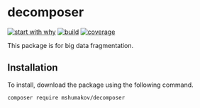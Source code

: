 # decomposer

[![start with why](https://img.shields.io/badge/start%20with-why%3F-brightgreen.svg?style=flat)]()
[![build](https://github.com/mshumakov/decomposer/workflows/build/badge.svg)](https://github.com/mshumakov/decomposer/actions)
[![coverage](https://codecov.io/gh/mshumakov/decomposer/branch/master/graph/badge.svg)](https://codecov.io/gh/mshumakov/decomposer)

This package is for big data fragmentation.

## Installation

To install, download the package using the following command.

```shell script
composer require mshumakov/decomposer
```